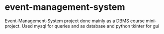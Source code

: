 # event-management-system

Event-Management-System project done mainly as a DBMS course mini-project. 
Used mysql for queries and as database and python tkinter for gui
